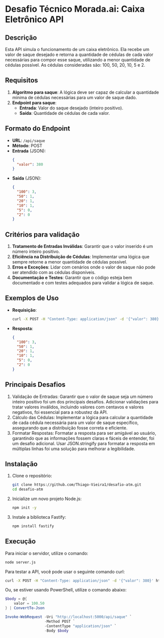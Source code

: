 # Desafio Técnico Morada.ai: Caixa Eletrônico API

## Descrição
Esta API simula o funcionamento de um caixa eletrônico. Ela recebe um valor de saque desejado e retorna a quantidade de cédulas de cada valor necessárias para compor esse saque, utilizando a menor quantidade de cédulas possível. As cédulas consideradas são: 100, 50, 20, 10, 5 e 2.

## Requisitos

1. **Algoritmo para saque**: A lógica deve ser capaz de calcular a quantidade mínima de cédulas necessárias para um valor de saque dado.
2. **Endpoint para saque**:
   - **Entrada**: Valor do saque desejado (inteiro positivo).
   - **Saída**: Quantidade de cédulas de cada valor.

## Formato do Endpoint

- **URL**: `/api/saque`
- **Método**: POST
- **Entrada** (JSON):
  ```json
  {
    "valor": 380
  }
  ```
- **Saída** (JSON):
  ```json
  {
    "100": 3,
    "50": 1,
    "20": 1,
    "10": 1,
    "5": 0,
    "2": 0
  }
  ```

## Critérios para validação

1. **Tratamento de Entradas Inválidas**: Garantir que o valor inserido é um número inteiro positivo.
2. **Eficiência na Distribuição de Cédulas**: Implementar uma lógica que sempre retorne a menor quantidade de cédulas possível.
3. **Erros e Exceções**: Lidar com cenários onde o valor de saque não pode ser atendido com as cédulas disponíveis.
4. **Documentação e Testes**: Garantir que o código esteja bem documentado e com testes adequados para validar a lógica de saque.

## Exemplos de Uso

- **Requisição**:
  ```bash
  curl -X POST -H "Content-Type: application/json" -d '{"valor": 380}' http://localhost:5000/api/saque
  ```
- **Resposta**:
  ```json
  {
    "100": 3,
    "50": 1,
    "20": 1,
    "10": 1,
    "5": 0,
    "2": 0
  }
  ```

## Principais Desafios

1. Validação de Entradas: Garantir que o valor de saque seja um número inteiro positivo foi um dos principais desafios. Adicionar validações para tratar valores inválidos, incluindo valores com centavos e valores negativos, foi essencial para a robustez da API.
2. Cálculo das Cédulas: Implementar a lógica para calcular a quantidade de cada cédula necessária para um valor de saque específico, assegurando que a distribuição fosse correta e eficiente.
3. Formatar Respostas: Formatar a resposta para ser amigável ao usuário, garantindo que as informações fossem claras e fáceis de entender, foi um desafio adicional. Usar JSON.stringify para formatar a resposta em múltiplas linhas foi uma solução para melhorar a legibilidade.

## Instalação

1. Clone o repositório:
    ```sh
    git clone https://github.com/Thiago-Vieira1/desafio-atm.git
    cd desafio-atm
    ```

2. Inicialize um novo projeto Node.js:
    ```sh
    npm init -y
    ```

3. Instale a biblioteca Fastify:
    ```sh
    npm install fastify
    ```

## Execução

Para iniciar o servidor, utilize o comando:
```sh
node server.js
```

Para testar a API, você pode usar o seguinte comando curl:

```sh
curl -X POST -H "Content-Type: application/json" -d '{"valor": 380}' http://localhost:5000/api/saque
```

Ou, se estiver usando PowerShell, utilize o comando abaixo:

```powershell
$body = @{
    valor = 100.50
} | ConvertTo-Json

Invoke-WebRequest -Uri "http://localhost:5000/api/saque" `
                  -Method POST `
                  -ContentType "application/json" `
                  -Body $body
```
